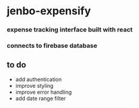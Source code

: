 # jenbo-expensify

### expense tracking interface built with react
### connects to firebase database

## to do
- add authentication
- improve styling
- improve error handling
- add date range filter
